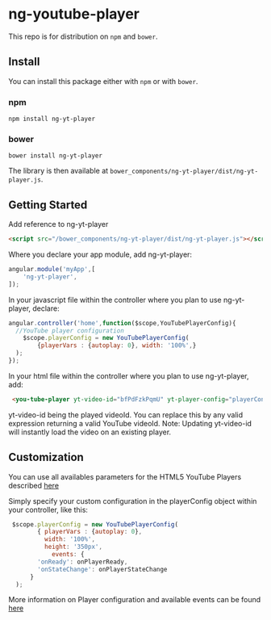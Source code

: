 # ng-youtube-player

This repo is for distribution on `npm` and `bower`.

## Install

You can install this package either with `npm` or with `bower`.

### npm

```shell
npm install ng-yt-player
```

### bower

```shell
bower install ng-yt-player
```
The library is then available at `bower_components/ng-yt-player/dist/ng-yt-player.js`.

## Getting Started

Add reference to ng-yt-player 
```html
<script src="/bower_components/ng-yt-player/dist/ng-yt-player.js"></script>
```

Where you declare your app module, add ng-yt-player:
```javascript
angular.module('myApp',[
	'ng-yt-player',
]);
```
In your javascript file within the controller where you plan to use ng-yt-player, declare:
```javascript
angular.controller('home',function($scope,YouTubePlayerConfig){
  //YouTube player configuration
	$scope.playerConfig = new YouTubePlayerConfig(
		{playerVars : {autoplay: 0}, width: '100%',}
  );
});  
```
In your html file within the controller where you plan to use ng-yt-player, add:
```html
 <you-tube-player yt-video-id="bfPdFzkPqmU" yt-player-config="playerConfig"></you-tube-player>
```
yt-video-id being the played videoId. You can replace this by any valid expression returning a valid YouTube videoId.
Note: Updating yt-video-id will instantly load the video on an existing player. 

## Customization

You can use all availables parameters for the HTML5 YouTube Players described  [here](https://developers.google.com/youtube/player_parameters?playerVersion=HTML5)

Simply specify your custom configuration in the playerConfig object within your controller, like this:
```javascript
 $scope.playerConfig = new YouTubePlayerConfig(
		{ playerVars : {autoplay: 0}, 
		  width: '100%',
		  height: '350px',
			events: {
        'onReady': onPlayerReady,
        'onStateChange': onPlayerStateChange
      }
  );
```

More information on Player configuration and available events can be found [here](https://developers.google.com/youtube/iframe_api_reference)


